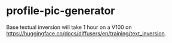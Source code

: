 # profile-pic-generator

Base textual inversion will take 1 hour on a V100 on https://huggingface.co/docs/diffusers/en/training/text_inversion.


